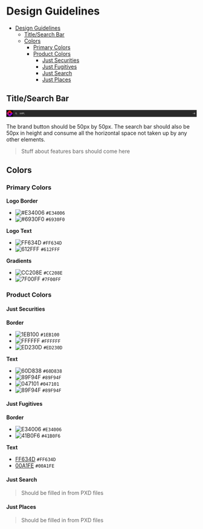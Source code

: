 # Design Guidelines

- [Design Guidelines](#design-guidelines)
  - [Title/Search Bar](#titlesearch-bar)
  - [Colors](#colors)
    - [Primary Colors](#primary-colors)
    - [Product Colors](#product-colors)
      - [Just Securities](#just-securities)
      - [Just Fugitives](#just-fugitives)
      - [Just Search](#just-search)
      - [Just Places](#just-places)

## Title/Search Bar

![Searchbar](searchbar.png)

The brand button should be 50px by 50px. The search bar should also be 50px in height and consume all the horizontal space not taken up by any other elements.

> Stuff about features bars should come here

## Colors

### Primary Colors

**Logo Border**

-   ![#E34006](https://via.placeholder.com/15/E34006/000000?text=+) `#E34006`
-   ![#6930F0](https://via.placeholder.com/15/6930F0/000000?text=+) `#6930F0`

**Logo Text**

-   ![FF634D](https://via.placeholder.com/15/FF634D/000000?text=+) `#FF634D`
-   ![612FFF](https://via.placeholder.com/15/612FFF/000000?text=+) `#612FFF`

**Gradients**

-   ![CC208E](https://via.placeholder.com/15/CC208E/000000?text=+) `#CC208E`
-   ![7F00FF](https://via.placeholder.com/15/7F00FF/000000?text=+) `#7F00FF`

### Product Colors

#### Just Securities

**Border**

-   ![1EB100](https://via.placeholder.com/15/1EB100/000000?text=+) `#1EB100`
-   ![FFFFFF](https://via.placeholder.com/15/FFFFFF/000000?text=+) `#FFFFFF`
-   ![ED230D](https://via.placeholder.com/15/ED230D/000000?text=+) `#ED230D`

**Text**

-   ![60D838](https://via.placeholder.com/15/60D838/000000?text=+) `#60D838`
-   ![89F94F](https://via.placeholder.com/15/89F94F/000000?text=+) `#89F94F`
-   ![047101](https://via.placeholder.com/15/047101/000000?text=+) `#047101`
-   ![89F94F](https://via.placeholder.com/15/89F94F/000000?text=+) `#89F94F`

#### Just Fugitives

**Border**

-   ![E34006](https://via.placeholder.com/15/E34006/000000?text=+) `#E34006`
-   ![41B0F6](https://via.placeholder.com/15/41B0F6/000000?text=+) `#41B0F6`

**Text**

-   [FF634D](https://via.placeholder.com/15/FF634D/000000?text=+) `#FF634D`
-   [00A1FE](https://via.placeholder.com/15/00A1FE/000000?text=+) `#00A1FE`

#### Just Search

> Should be filled in from PXD files

#### Just Places

> Should be filled in from PXD files
